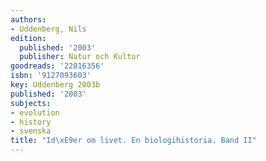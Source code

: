 ```yaml
---
authors:
- Uddenberg, Nils
edition:
  published: '2003'
  publisher: Natur och Kultur
goodreads: '22016356'
isbn: '9127093603'
key: Uddenberg 2003b
published: '2003'
subjects:
- evolution
- history
- svenska
title: "Id\xE9er om livet. En biologihistoria. Band II"
---
```


